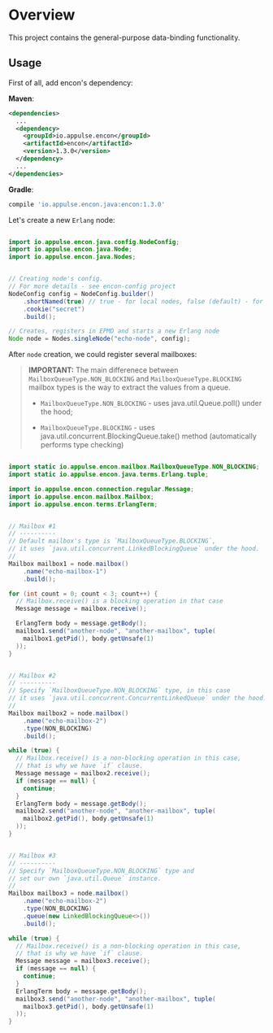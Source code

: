 # Overview

This project contains the general-purpose data-binding functionality.

## Usage

First of all, add encon's dependency:

**Maven**:

```xml
<dependencies>
  ...
  <dependency>
    <groupId>io.appulse.encon</groupId>
    <artifactId>encon</artifactId>
    <version>1.3.0</version>
  </dependency>
  ...
</dependencies>
```

**Gradle**:

```groovy
compile 'io.appulse.encon.java:encon:1.3.0'
```

Let's create a new `Erlang` node:

```java

import io.appulse.encon.java.config.NodeConfig;
import io.appulse.encon.java.Node;
import io.appulse.encon.java.Nodes;


// Creating node's config.
// For more details - see encon-config project
NodeConfig config = NodeConfig.builder()
    .shortNamed(true) // true - for local nodes, false (default) - for remote accessable
    .cookie("secret")
    .build();

// Creates, registers in EPMD and starts a new Erlang node
Node node = Nodes.singleNode("echo-node", config);

```

After `node` creation, we could register several mailboxes:

> **IMPORTANT:** The main differenece between `MailboxQueueType.NON_BLOCKING` and `MailboxQueueType.BLOCKING` mailbox types is the way to extract the values from a queue.
>
> * `MailboxQueueType.NON_BLOCKING` - uses java.util.Queue.poll() under the hood;
>
> * `MailboxQueueType.BLOCKING` - uses java.util.concurrent.BlockingQueue.take() method (automatically performs type checking)

```java

import static io.appulse.encon.mailbox.MailboxQueueType.NON_BLOCKING;
import static io.appulse.encon.java.terms.Erlang.tuple;

import io.appulse.encon.connection.regular.Message;
import io.appulse.encon.mailbox.Mailbox;
import io.appulse.encon.terms.ErlangTerm;


// Mailbox #1
// ----------
// Default mailbox's type is `MailboxQueueType.BLOCKING`,
// it uses `java.util.concurrent.LinkedBlockingQueue` under the hood.
//
Mailbox mailbox1 = node.mailbox()
    .name("echo-mailbox-1")
    .build();

for (int count = 0; count < 3; count++) {
  // Mailbox.receive() is a blocking operation in that case
  Message message = mailbox.receive();

  ErlangTerm body = message.getBody();
  mailbox1.send("another-node", "another-mailbox", tuple(
    mailbox1.getPid(), body.getUnsafe(1)
  ));
}


// Mailbox #2
// ----------
// Specify `MailboxQueueType.NON_BLOCKING` type, in this case
// it uses `java.util.concurrent.ConcurrentLinkedQueue` under the hood.
//
Mailbox mailbox2 = node.mailbox()
    .name("echo-mailbox-2")
    .type(NON_BLOCKING)
    .build();

while (true) {
  // Mailbox.receive() is a non-blocking operation in this case,
  // that is why we have `if` clause.
  Message message = mailbox2.receive();
  if (message == null) {
    continue;
  }
  ErlangTerm body = message.getBody();
  mailbox2.send("another-node", "another-mailbox", tuple(
    mailbox2.getPid(), body.getUnsafe(1)
  ));
}


// Mailbox #3
// ----------
// Specify `MailboxQueueType.NON_BLOCKING` type and
// set our own `java.util.Queue` instance.
//
Mailbox mailbox3 = node.mailbox()
    .name("echo-mailbox-2")
    .type(NON_BLOCKING)
    .queue(new LinkedBlockingQueue<>())
    .build();

while (true) {
  // Mailbox.receive() is a non-blocking operation in this case,
  // that is why we have `if` clause.
  Message message = mailbox3.receive();
  if (message == null) {
    continue;
  }
  ErlangTerm body = message.getBody();
  mailbox3.send("another-node", "another-mailbox", tuple(
    mailbox3.getPid(), body.getUnsafe(1)
  ));
}

```
